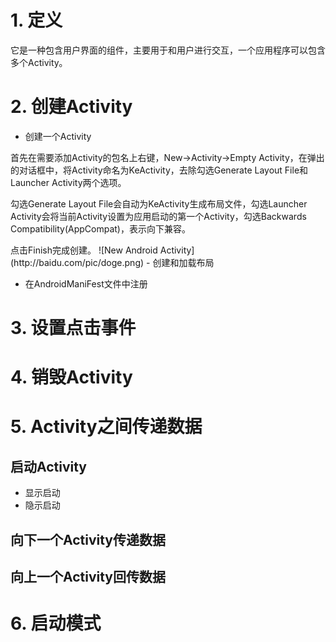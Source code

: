 # 1. 定义
它是一种包含用户界面的组件，主要用于和用户进行交互，一个应用程序可以包含多个Activity。
# 2. 创建Activity
- 创建一个Activity
<p>首先在需要添加Activity的包名上右键，New→Activity→Empty Activity，在弹出的对话框中，将Activity命名为KeActivity，去除勾选Generate Layout File和Launcher Activity两个选项。</p>
<p>勾选Generate Layout File会自动为KeActivity生成布局文件，勾选Launcher Activity会将当前Activity设置为应用启动的第一个Activity，勾选Backwards Compatibility(AppCompat)，表示向下兼容。</p>
<p>点击Finish完成创建。
![New Android Activity](http://baidu.com/pic/doge.png)
- 创建和加载布局

- 在AndroidManiFest文件中注册

# 3. 设置点击事件


# 4. 销毁Activity


# 5. Activity之间传递数据

## 启动Activity

- 显示启动
- 隐示启动

## 向下一个Activity传递数据


## 向上一个Activity回传数据


# 6. 启动模式

